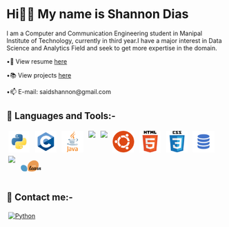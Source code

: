 # Hi👋🏼 My name is Shannon Dias
I am a Computer and Communication Engineering student in Manipal Institute of Technology, currently in third year.I have a major interest in Data Science and Analytics Field and seek to get more expertise in the domain.

<p>•📄 View resume <a href="https://github.com/saidshannon/saidshannon/blob/main/Shannon_cv.pdf">here</a></p>
<p>•📚 View projects <a href="https://github.com/saidshannon/Projects">here</a></p>
•📫 E-mail: saidshannon@gmail.com


## 🔧 Languages and Tools:-
<p>
<img src="https://raw.githubusercontent.com/github/explore/80688e429a7d4ef2fca1e82350fe8e3517d3494d/topics/python/python.png"  height="50" style="vertical-align:top; margin:4px">
<img src="https://raw.githubusercontent.com/github/explore/f3e22f0dca2be955676bc70d6214b95b13354ee8/topics/c/c.png" height="50" style="vertical-align:top; margin:4px">
<img src="https://raw.githubusercontent.com/github/explore/5b3600551e122a3277c2c5368af2ad5725ffa9a1/topics/java/java.png" height="50" style="vertical-align:top; margin:4px">
<img src="https://user-images.githubusercontent.com/21042432/46911111-8460bb80-cf52-11e8-8265-6496a5c9ed73.png" height="50" style="vertical-align:top; margin:4px">
<img src="https://pbs.twimg.com/profile_images/1473756532827246593/KRgw2UkV_400x400.jpg" height="50" style="vertical-align:top; margin:4px">
<img src="https://raw.githubusercontent.com/github/explore/80688e429a7d4ef2fca1e82350fe8e3517d3494d/topics/ubuntu/ubuntu.png" height="50" style="vertical-align:top; margin:4px">
<img src="https://raw.githubusercontent.com/github/explore/80688e429a7d4ef2fca1e82350fe8e3517d3494d/topics/html/html.png" height="50" style="vertical-align:top; margin:4px">
<img src="https://raw.githubusercontent.com/github/explore/80688e429a7d4ef2fca1e82350fe8e3517d3494d/topics/css/css.png" height="50" style="vertical-align:top; margin:4px">
<img src="https://raw.githubusercontent.com/github/explore/80688e429a7d4ef2fca1e82350fe8e3517d3494d/topics/sql/sql.png" height="50" style="vertical-align:top; margin:4px">
<img src="https://cdn.worldvectorlogo.com/logos/tableau-software.svg" height="50" style="vertical-align:top; margin:4px">
<img src="https://raw.githubusercontent.com/github/explore/80688e429a7d4ef2fca1e82350fe8e3517d3494d/topics/scikit-learn/scikit-learn.png" height="50" style="vertical-align:top; margin:4px">
</p>

## 📱 Contact me:-
</p>
<a href="https://linkedin.com/in/shannon-dias" target="_blank" rel="noopener noreferrer"> <img src="https://cdn.jsdelivr.net/npm/simple-icons@v3/icons/linkedin.svg" alt="Python" height="40" style="vertical-align:top; margin:4px"></a>
<p>


